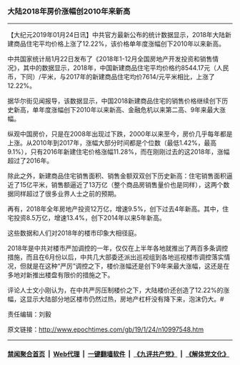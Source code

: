 ### 大陆2018年房价涨幅创2010年来新高
------------------------

<p>
 【大纪元2019年01月24日讯】中共官方最新公布的统计数据显示，2018年大陆新建商品住宅平均价格上涨了12.22%，该价格单年度涨幅创下2010年以来新高。
</p>
<p>
 中共国家统计局1月22日发布了《2018年1-12月全国房地产开发投资和销售情况》，其中的数据显示，2018年，中国新建商品住宅平均价格约8544.17元（人民币，下同）/平米，与2017年的新建商品住宅均价7614/元平米相比，上涨了12.22%。
</p>
<p>
 据华尔街见闻报导，该数据显示，中国2018新建商品住宅的销售价格继续创下历史新高，单年度涨幅创下2010年以来新高、金融危机以来第二高、9年来最大涨幅。
</p>
<p>
 纵观中国房价，只是在2008年出现过下跌，2000年以来至今，房价几乎每年都是上涨。从2010年到2017年，涨幅大部分时间都是个位数（最低1.42%，最高9.1%），只有2016年新建住宅价格涨幅11.28%，而在刚刚过去的这2018年，涨幅超过了2016年。
</p>
<p>
 除此之外，新建商品住宅销售面积、销售金额双双创下历史新高：住宅销售面积逼近了15亿平米，销售额逼近了13万亿（整个商品房销售量价也是同样），这两个数据同样超过了很多业界人士之前的预期。
</p>
<p>
 再有，2018年全年房地产投资12万亿，增速9.5%，创下过去4年新高。其中，住宅投资8.5万亿，增速13.4%，创下2014年以来5年新高。
</p>
<p>
 这些数据和人们对2018年的楼市印象大相径庭。
</p>
<p>
 2018年是中共对楼市严加调控的一年，仅仅在上半年各地就推出了两百多条调控措施，而且在6月份以后，中共几大部委还派出巡视组到各地巡视楼市调控落实情况，但就是在这种“严厉”调控之下，楼价涨幅还是创下9年来最大涨幅，这还是在多地对新推出楼盘有限价的措施之下。
</p>
<p>
 评论人士文小刚认为，在中共严厉压制楼价之下，大陆楼价还创造了12.22%的涨幅，这显示大陆部分地区楼市仍然过热，房地产杠杆没有降下来，泡沫仍大。#
</p>
<p>
 责任编辑：刘毅
</p>

原文链接：http://www.epochtimes.com/gb/19/1/24/n10997548.htm


------------------------
#### [禁闻聚合首页](https://github.com/gfw-breaker/banned-news/blob/master/README.md) &nbsp;|&nbsp; [Web代理](https://github.com/gfw-breaker/open-proxy/blob/master/README.md) &nbsp;|&nbsp; [一键翻墙软件](https://github.com/gfw-breaker/nogfw/blob/master/README.md) &nbsp;|&nbsp; [《九评共产党》](https://github.com/gfw-breaker/9ping.md/blob/master/README.md#九评之一评共产党是什么) &nbsp;|&nbsp; [《解体党文化》](https://github.com/gfw-breaker/jtdwh.md/blob/master/README.md#绪论)